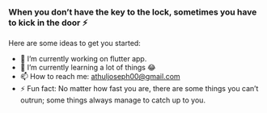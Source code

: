 ### When you don’t have the key to the lock, sometimes you have to kick in the door ⚡

Here are some ideas to get you started:

- 🔭 I’m currently working on flutter app.
- 🌱 I’m currently learning a lot of things 😂
- 📫 How to reach me: athuljoseph00@gmail.com
- ⚡ Fun fact: No matter how fast you are, there are some things you can’t outrun; some things always manage to catch up to you.



